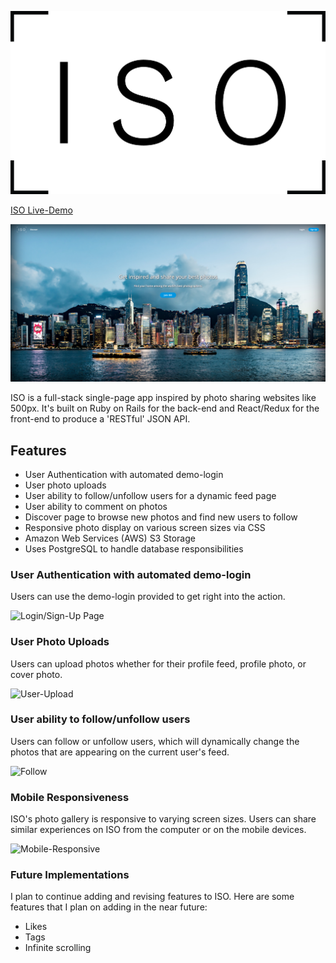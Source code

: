 ![Logo](./app/assets/images/logo/ISO_Black.png)

[ISO Live-Demo](https://iso-frame.herokuapp.com/)

![Landing-Page](./screenshots/landing_page_ss.png)

ISO is a full-stack single-page app inspired by photo sharing websites like 500px. It's built on Ruby on Rails for the back-end and React/Redux for the front-end to produce a 'RESTful' JSON API.

## Features
- User Authentication with automated demo-login
- User photo uploads
- User ability to follow/unfollow users for a dynamic feed page
- User ability to comment on photos
- Discover page to browse new photos and find new users to follow
- Responsive photo display on various screen sizes via CSS
- Amazon Web Services (AWS) S3 Storage
- Uses PostgreSQL to handle database responsibilities

### User Authentication with automated demo-login
Users can use the demo-login provided to get right into the action.

![Login/Sign-Up Page](./screenshots/login_demo_final.gif)

### User Photo Uploads
Users can upload photos whether for their profile feed, profile photo, or cover photo.

![User-Upload](./screenshots/photo-upload.gif)

### User ability to follow/unfollow users
Users can follow or unfollow users, which will dynamically change the photos that are appearing on the current user's feed.

![Follow](./screenshots/following_hd.gif)

### Mobile Responsiveness
ISO's photo gallery is responsive to varying screen sizes. Users can share similar experiences on ISO from the computer or on the mobile devices.

![Mobile-Responsive](./screenshots/mobile_resp_hd.gif)

### Future Implementations
I plan to continue adding and revising features to ISO.
Here are some features that I plan on adding in the near future:
- Likes
- Tags
- Infinite scrolling
